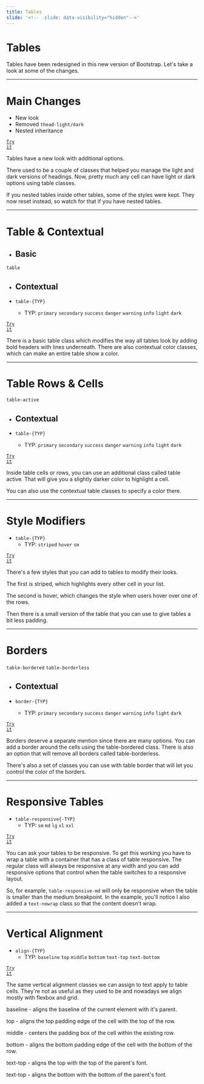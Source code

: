 ```yaml
---
title: Tables
slide: '<!-- .slide: data-visibility="hidden"-->'
---
```


<!-- .slide: data-state="layout-title" class="bg-dark"-->

# Tables

> >

Tables have been redesigned in this new version of Bootstrap. Let's take a look at some of the changes.

---

# Main Changes

- New look
- Removed `thead-light/dark`
- Nested inheritance

<a href="https://codepen.io/planetoftheweb/pen/mdRMJgP?editors=1000" target="_blank"><code class="code-royal">Try it</code></a>

> >

Tables have a new look with additional options.

There used to be a couple of classes that helped you manage the light and dark versions of headings. Now, pretty much any cell can have light or dark options using table classes.

If you nested tables inside other tables, some of the styles were kept. They now reset instead, so watch for that if you have nested tables.

---

<!-- .slide: data-state="layout-code-list" -->

# Table & Contextual

- ## Basic

`table`

- ## Contextual

- `table-{TYP}`
  - TYP: `primary` `secondary` `success` `danger` `warning` `info` `light` `dark`

<a href="https://codepen.io/planetoftheweb/pen/KKayqLe?editors=1000" target="_blank"><code class="code-royal">Try it</code></a>

> >

There is a basic table class which modifies the way all tables look by adding bold headers with lines underneath. There are also contextual color classes, which can make an entire table show a color.

---

<!-- .slide: data-state="layout-code-list" -->

# Table Rows & Cells

`table-active`

- ## Contextual

- `table-{TYP}`
  - TYP: `primary` `secondary` `success` `danger` `warning` `info` `light` `dark`

<a href="https://codepen.io/planetoftheweb/pen/vYgWJzW?editors=1000" target="_blank"><code class="code-royal">Try it</code></a>

> >

Inside table cells or rows, you can use an additional class called table active. That will give you a slightly darker color to highlight a cell.

You can also use the contextual table classes to specify a color there.

---

<!-- .slide: data-state="layout-code-list" -->

# Style Modifiers

- `table-{TYP}`
  - TYP: `striped` `hover` `sm`

<a href="https://codepen.io/planetoftheweb/pen/ExZboYB?editors=1000" target="_blank"><code class="code-royal">Try it</code></a>

> >

There's a few styles that you can add to tables to modify their looks.

The first is striped, which highlights every other cell in your list.

The second is hover, which changes the style when users hover over one of the rows.

Then there is a small version of the table that you can use to give tables a bit less padding.

---

<!-- .slide: data-state="layout-code-list" -->

# Borders

`table-bordered` `table-borderless`

- ## Contextual

- `border-{TYP}`
  - TYP: `primary` `secondary` `success` `danger` `warning` `info` `light` `dark`

<a href="https://codepen.io/planetoftheweb/pen/yLgPpMZ?editors=1000" target="_blank"><code class="code-royal">Try it</code></a>

> >

Borders deserve a separate mention since there are many options. You can add a border around the cells using the table-bordered class. There is also an option that will remove all borders called table-borderless.

There's also a set of classes you can use with table border that will let you control the color of the borders.

---

<!-- .slide: data-state="layout-code-list" -->

# Responsive Tables

- `table-responsive{-TYP}`
  - TYP: `sm` `md` `lg` `xl` `xxl`

<a href="https://codepen.io/planetoftheweb/pen/GRrOyyO?editors=1000" target="_blank"><code class="code-royal">Try it</code></a>

> >

You can ask your tables to be responsive. To get this working you have to wrap a table with a container that has a class of table responsive. The regular class will always be responsive at any width and you can add responsive options that control when the table switches to a responsive layout.

So, for example, `table-responsive-md` will only be responsive when the table is smaller than the medium breakpoint. In the example, you'll notice I also added a `text-nowrap` class so that the content doesn't wrap.

---

<!-- .slide: data-state="layout-code-list" -->

# Vertical Alignment

- `align-{TYP}`
  - TYP: `baseline` `top` `middle` `bottom` `text-top` `text-bottom`

<a href="https://codepen.io/planetoftheweb/pen/wvgpBdy?editors=1000" target="_blank"><code class="code-royal">Try it</code></a>

> >

The same vertical alignment classes we can assign to text apply to table cells. They're not as useful as they used to be and nowadays we align mostly with flexbox and grid.

baseline - aligns the baseline of the current element with it's parent.

top - aligns the top padding edge of the cell with the top of the row.

middle - centers the padding box of the cell within the existing row.

bottom - aligns the bottom padding edge of the cell with the bottom of the row.

text-top - aligns the top with the top of the parent's font.

text-top - aligns the bottom with the bottom of the parent's font.
